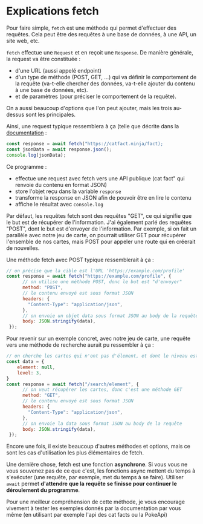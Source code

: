# Explications fetch

Pour faire simple, `fetch` est une méthode qui permet d'effectuer des requêtes. Cela peut être des requêtes à une base de données, à une API, un site web, etc.

`fetch` effectue une `Request` et en reçoit une `Response`.
De manière générale, la request va être constituée :
- d'une URL (aussi appelé endpoint)
- d'un type de méthode (POST, GET, ...) qui va définir le comportement de la requête (va-t-elle chercher des données, va-t-elle ajouter du contenu à une base de données, etc).
- et de paramètres (pour préciser le comportement de la requête).

On a aussi beaucoup d'options que l'on peut ajouter, mais les trois au-dessus sont les principales.

Ainsi, une request typique ressemblera à ça (telle que décrite dans la [documentation](https://developer.mozilla.org/en-US/docs/Web/API/Fetch_API/Using_Fetch) :

```js
const response = await fetch("https://catfact.ninja/fact);
const jsonData = await response.json();
console.log(jsonData);
```

Ce programme :
- effectue une request avec fetch vers une API publique (cat fact" qui renvoie du contenu en format JSON)
- store l'objet reçu dans la variable `response`
- transforme la response en JSON afin de pouvoir être en lire le contenu
- affiche le résultat avec `console.log`

Par défaut, les requêtes fetch sont des requêtes "GET", ce qui signifie que le but est de récupérer de l'information. J'ai également parlé des requêtes "POST", dont le but est d'envoyer de l'information. Par exemple, si on fait un parallèle avec notre jeu de carte, on pourrait utiliser GET pour récupérer l'ensemble de nos cartes, mais POST pour appeler une route qui en créerait de nouvelles.


Une méthode fetch avec POST typique ressemblerait à ça :
```js
// on précise que la cible est l'URL 'https://example.com/profile'
const response = await fetch("https://example.com/profile", {
	  // on utilise une méthode POST, donc le but est "d'envoyer"
      method: "POST",
      // le contenu envoyé est sous format JSON
      headers: {
        "Content-Type": "application/json",
      },
	  // on envoie un objet data sous format JSON au body de la requête
      body: JSON.stringify(data),
 });
```

Pour revenir sur un exemple concret, avec notre jeu de carte, une requête vers une méthode de recherche aurait pu ressembler à ça :

```js
// on cherche les cartes qui n'ont pas d'élement, et dont le niveau est de 3
const data = {
	element: null,
	level: 3,
}
const response = await fetch("/search/element", {
	  // on veut récupérer les cartes, donc c'est une méthode GET
      method: "GET",
      // le contenu envoyé est sous format JSON
      headers: {
        "Content-Type": "application/json",
      },
	  // on envoie la data sous format JSON au body de la requête
      body: JSON.stringify(data),
 });
```

Encore une fois, il existe beaucoup d'autres méthodes et options, mais ce sont les cas d'utilisation les plus élémentaires de fetch.

Une dernière chose, fetch est une fonction **asynchrone**. Si vous vous ne vous souvenez pas de ce que c'est, les fonctions async mettent du temps à s'exécuter (une requête, par exemple, met du temps à se faire). Utiliser `await` permet **d'attendre que la requête se finisse pour continuer le déroulement du programme**.

Pour une meilleur compréhension de cette méthode, je vous encourage vivement à tester les exemples donnés par la documentation par vous même (en utilisant par exemple l'api des cat facts ou la PokeApi)

